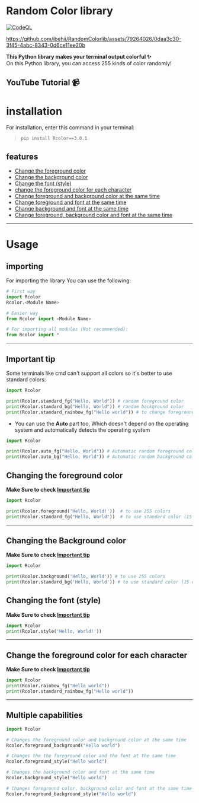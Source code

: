 # Random Color library

[![CodeQL](https://github.com/ibehii/RandomColorlib/actions/workflows/codeql.yml/badge.svg?branch=main)](https://github.com/ibehii/RandomColorlib/actions/workflows/codeql.yml)

https://github.com/ibehii/RandomColorlib/assets/79264026/0daa3c30-3f45-4abc-8343-0d6ce11ee20b

**This Python library makes your terminal output colorful ✨**\
On this Python library, you can access 255 kinds of color randomly!
## YouTube Tutorial 📹
# installation 
For installation, enter this command in your terminal:
> `pip install Rcolor==3.0.1`
## features

- [Change the foreground color](#changing-the-foreground-color)
- [Change the background color](#changing-the-background-color)
- [Change the font (style)](#changing-the-font-style)
- [change the foreground color for each character](#change-the-foreground-color-for-each-character)
- [Change foreground and background color at the same time](#multiple-capabilities)
- [Change foreground and font at the same time](#multiple-capabilities)
- [Change background and font at the same time](#multiple-capabilities)
- [Change foreground, background color and font at the same time](#multiple-capabilities)

---
# Usage
## importing
For importing the library You can use the following:
```python 
# First way 
import Rcolor
Rcolor.<Module Name>

# Easier way
from Rcolor import <Module Name>

# For importing all modules (Not recommended):
from Rcolor import * 
```
------

## **Important tip**
Some terminals like cmd can't support all colors so it's better to use standard colors:
``` python 
import Rcolor

print(Rcolor.standard_fg("Hello, World")) # random foreground color
print(Rcolor.standard_bg("Hello, World")) # random background color
print(Rcolor.standard_rainbow_fg("Hello world")) # to change foreground for each character using standard colors
``` 
- You can use the **Auto** part too, Which doesn't depend on the operating system and automatically detects the operating system

```python
import Rcolor

print(Rcolor.auto_fg("Hello, World")) # Automatic random foreground color
print(Rcolor.auto_bg("Hello, World")) # Automatic random background color
```

## Changing the foreground color
**Make Sure to check [Important tip](#important-tip)**
```python
import Rcolor

print(Rcolor.foreground('Hello, World!'))  # to use 255 colors
print(Rcolor.standard_fg("Hello, World"))  # to use standard color (15 colors).
```
----
## Changing the Background color
**Make Sure to check [Important tip](#important-tip)**

```python
import Rcolor

print(Rcolor.background('Hello, World')) # to use 255 colors
print(Rcolor.standard_bg('Hello, World')) # to use standard color (15 colors).
```
## Changing the font (style)
**Make Sure to check [Important tip](#important-tip)**

```python
import Rcolor
print(Rcolor.style('Hello, World!'))
```
---
## Change the foreground color for each character
**Make Sure to check [Important tip](#important-tip)**
```python
import Rcolor
print(Rcolor.rainbow_fg("Hello world"))
print(Rcolor.standard_rainbow_fg("Hello world"))
```

---
## Multiple capabilities
```python
import Rcolor

# Changes the foreground color and background color at the same time
Rcolor.foreground_background("Hello world")

# Changes the the foreground color and the font at the same time
Rcolor.foreground_style("Hello world")

# Changes the background color and font at the same time
Rcolor.background_style("Hello world")

# Changes foreground color, background color and font at the same time
Rcolor.foreground_background_style("Hello world") 
```
